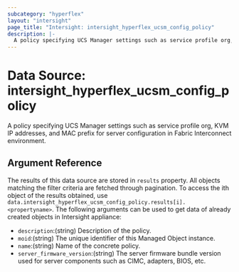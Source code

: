 ```yaml
---
subcategory: "hyperflex"
layout: "intersight"
page_title: "Intersight: intersight_hyperflex_ucsm_config_policy"
description: |-
  A policy specifying UCS Manager settings such as service profile org, KVM IP addresses, and MAC prefix for server configuration in Fabric Interconnect environment.
---
```


# Data Source: intersight_hyperflex_ucsm_config_policy
A policy specifying UCS Manager settings such as service profile org, KVM IP addresses, and MAC prefix for server configuration in Fabric Interconnect environment.
## Argument Reference
The results of this data source are stored in `results` property.
All objects matching the filter criteria are fetched through pagination.
To access the ith object of the results obtained, use `data.intersight_hyperflex_ucsm_config_policy.results[i].<propertyname>`.
The following arguments can be used to get data of already created objects in Intersight appliance:
* `description`:(string) Description of the policy. 
* `moid`:(string) The unique identifier of this Managed Object instance. 
* `name`:(string) Name of the concrete policy. 
* `server_firmware_version`:(string) The server firmware bundle version used for server components such as CIMC, adapters, BIOS, etc. 
 